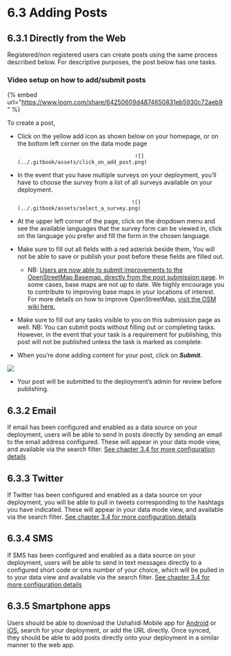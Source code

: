 # 6.3 Adding Posts

## 6.3.1 Directly from the Web

Registered/non registered users can create posts using the same process described below. For descriptive purposes, the post below has one tasks.

### Video setup on how to add/submit posts

{% embed url="https://www.loom.com/share/64250609d4874650831eb5930c72aeb9" %}

To create a post,

* Click on the yellow add icon as shown below on your homepage, or on the bottom left corner on the data mode page

                                            ![](../.gitbook/assets/click_on_add_post.png)

* In the event that you have multiple surveys on your deployment, you’ll have to choose the survey from a list of all surveys available on your deployment.

                                           ![](../.gitbook/assets/select_a_survey.png)

* At the upper left corner of the page, click on the dropdown menu and see the available languages that the survey form can be viewed in, click on the language you prefer and fill the form in the chosen language.
* Make sure to fill out all fields with a red asterisk beside them, You will not be able to save or publish your post before these fields are filled out.
  * NB: [Users are now able to submit improvements to the OpenStreetMap Basemap, directly from the post submission page](https://www.ushahidi.com/blog/2017/04/06/using-mapbox-at-ushahidi). In some cases, base maps are not up to date. We highly encourage you to contribute to improving base maps in your locations of interest. For more details on how to improve OpenStreetMap, [visit the OSM wiki here.](https://wiki.openstreetmap.org/wiki/Beginners'_guide) 
* Make sure to fill out any tasks visible to you on this submission page as well. NB: You can submit posts without filling out or completing tasks. However, in the event that your task is a requirement for publishing, this post will not be published unless the task is marked as complete.
* When you’re done adding content for your post, click on _**Submit.**_                         

![](https://lh3.googleusercontent.com/Ru4T4wStCTAT3C0d9hucElGRKFRfEqNzmi2w8Yy0PCOmQBBBymf0mNEHy5PU7ts9BYprVMJCYdLCZY9g1bczv5liK7jhezRPoRp3NgHR-1G2B6_xLzVuXPBKNOZmJitY6iD-7UD_)

* Your post will be submitted to the deployment’s admin for review before publishing.

## 6.3.2 Email

If email has been configured and enabled as a data source on your deployment, users will be able to send in posts directly by sending an email to the email address configured. These will appear in your data mode view, and available via the search filter. [See chapter 3.4 for more configuration details](../3.-configuring-your-deployment/3.4-data-sources.md)

## 6.3.3 Twitter

If Twitter has been configured and enabled as a data source on your deployment, you will be able to pull in tweets corresponding to the hashtags you have indicated. These will appear in your data mode view, and available via the search filter. [See chapter 3.4 for more configuration details](../3.-configuring-your-deployment/3.4-data-sources.md)

## 6.3.4 SMS

If SMS has been configured and enabled as a data source on your deployment, users will be able to send in text messages directly to a configured short code or sms number of your choice, which will be pulled in to your data view and available via the search filter. [See chapter 3.4 for more configuration details](../3.-configuring-your-deployment/3.4-data-sources.md)

## 6.3.5 Smartphone apps

Users should be able to download the Ushahidi Mobile app for [Android](https://play.google.com/store/apps/details?id=com.ushahidi.mobile&hl=en) or [iOS](https://itunes.apple.com/us/app/ushahidi-mobile/id1205994516?ls=1&mt=8), search for your deployment, or add the URL directly. Once synced, they should be able to add posts directly onto your deployment in a similar manner to the web app.


